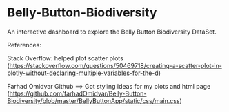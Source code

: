 # Belly-Button-Biodiversity
An interactive dashboard to explore the Belly Button Biodiversity DataSet.



References:



Stack Overflow: helped plot scatter plots (https://stackoverflow.com/questions/50469718/creating-a-scatter-plot-in-plotly-without-declaring-multiple-variables-for-the-d)



Farhad Omidvar Github ==> Got styling ideas for my plots and html page (https://github.com/farhadOmidvar/Belly-Button-Biodiversity/blob/master/BellyButtonApp/static/css/main.css)
